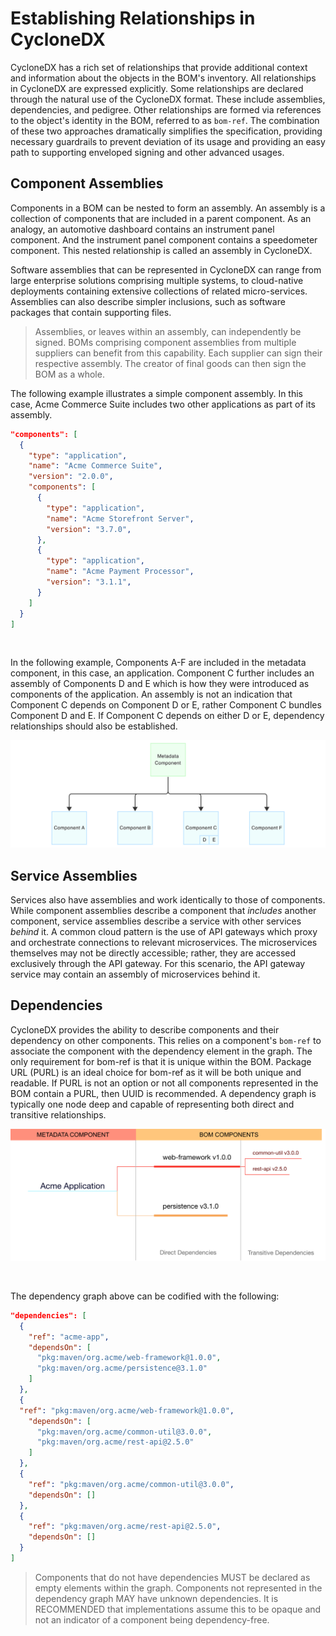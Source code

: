 # Establishing Relationships in CycloneDX
CycloneDX has a rich set of relationships that provide additional context and information about the objects in the BOM's
inventory. All relationships in CycloneDX are expressed explicitly. Some relationships are declared through the natural
use of the CycloneDX format. These include assemblies, dependencies, and pedigree. Other relationships are formed via
references to the object's identity in the BOM, referred to as `bom-ref`. The combination of these two approaches 
dramatically simplifies the specification, providing necessary guardrails to prevent deviation of its usage and providing 
an easy path to supporting enveloped signing and other advanced usages.

## Component Assemblies
Components in a BOM can be nested to form an assembly. An assembly is a collection of components that are included in a 
parent component. As an analogy, an automotive dashboard contains an instrument panel component. And the instrument panel 
component contains a speedometer component. This nested relationship is called an assembly in CycloneDX. 

Software assemblies that can be represented in CycloneDX can range from large enterprise solutions comprising multiple 
systems, to cloud-native deployments containing extensive collections of related micro-services. 
Assemblies can also describe simpler inclusions, such as software packages that contain supporting files.

> Assemblies, or leaves within an assembly, can independently be signed. BOMs comprising component assemblies from 
> multiple suppliers can benefit from this capability. Each supplier can sign their respective assembly. The creator of 
> final goods can then sign the BOM as a whole.

The following example illustrates a simple component assembly. In this case, Acme Commerce Suite includes two other
applications as part of its assembly.

```json
"components": [
  {
    "type": "application",
    "name": "Acme Commerce Suite",
    "version": "2.0.0",
    "components": [
      {
        "type": "application",
        "name": "Acme Storefront Server",
        "version": "3.7.0",
      },
      {
        "type": "application",
        "name": "Acme Payment Processor",
        "version": "3.1.1",
      }
    ]
  }
]
```

<div style="page-break-after: always; visibility: hidden">
\newpage
</div>

In the following example, Components A-F are included in the metadata component, in this case, an application.
Component C further includes an assembly of Components D and E which is how they were introduced as components of the
application. An assembly is not an indication that Component C depends on Component D or E, rather Component C bundles
Component D and E. If Component C depends on either D or E, dependency relationships should also be established.

![Assemblies](images/assemblies.svg)

## Service Assemblies
Services also have assemblies and work identically to those of components. While component assemblies describe a component
that _includes_ another component, service assemblies describe a service with other services _behind_ it. A common cloud 
pattern is the use of API gateways which proxy and orchestrate connections to relevant microservices. The microservices 
themselves may not be directly accessible; rather, they are accessed exclusively through the API gateway. For this 
scenario, the API gateway service may contain an assembly of microservices behind it.

## Dependencies
CycloneDX provides the ability to describe components and their dependency on other components. This relies on a 
component's `bom-ref` to associate the component with the dependency element in the graph. The only requirement for bom-ref 
is that it is unique within the BOM. Package URL (PURL) is an ideal choice for bom-ref as it will be both unique and 
readable. If PURL is not an option or not all components represented in the BOM contain a PURL, then UUID is recommended.
A dependency graph is typically one node deep and capable of representing both direct and transitive relationships.

![Sample Dependency Graph](images/dependency-graph.svg)

<div style="page-break-after: always; visibility: hidden">
\newpage
</div>

The dependency graph above can be codified with the following:

```json
"dependencies": [
  {
    "ref": "acme-app",
    "dependsOn": [
      "pkg:maven/org.acme/web-framework@1.0.0",
      "pkg:maven/org.acme/persistence@3.1.0"
    ]
  },
  {
  "ref": "pkg:maven/org.acme/web-framework@1.0.0",
    "dependsOn": [
      "pkg:maven/org.acme/common-util@3.0.0",
      "pkg:maven/org.acme/rest-api@2.5.0"
    ]
  },
  {
    "ref": "pkg:maven/org.acme/common-util@3.0.0",
    "dependsOn": []
  },
  {
    "ref": "pkg:maven/org.acme/rest-api@2.5.0",
    "dependsOn": []
  }
]
```

> Components that do not have dependencies MUST be declared as empty elements within the graph. Components not 
> represented in the dependency graph MAY have unknown dependencies. It is RECOMMENDED that implementations assume this 
> to be opaque and not an indicator of a component being dependency-free.

<div style="page-break-after: always; visibility: hidden">
\newpage
</div>
